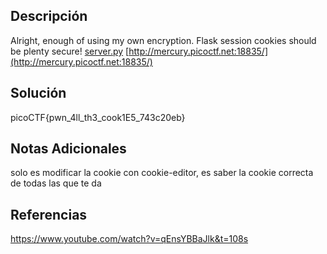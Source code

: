 ## Descripción

Alright, enough of using my own encryption. Flask session cookies should be plenty secure! [server.py](https://mercury.picoctf.net/static/99a50920a248ec37c39b8e3ab0af8789/server.py) [http://mercury.picoctf.net:18835/](http://mercury.picoctf.net:18835/)
## Solución
picoCTF{pwn_4ll_th3_cook1E5_743c20eb}

## Notas Adicionales
solo es modificar la cookie con cookie-editor, es saber la cookie correcta de todas las que te da 

## Referencias
https://www.youtube.com/watch?v=qEnsYBBaJlk&t=108s